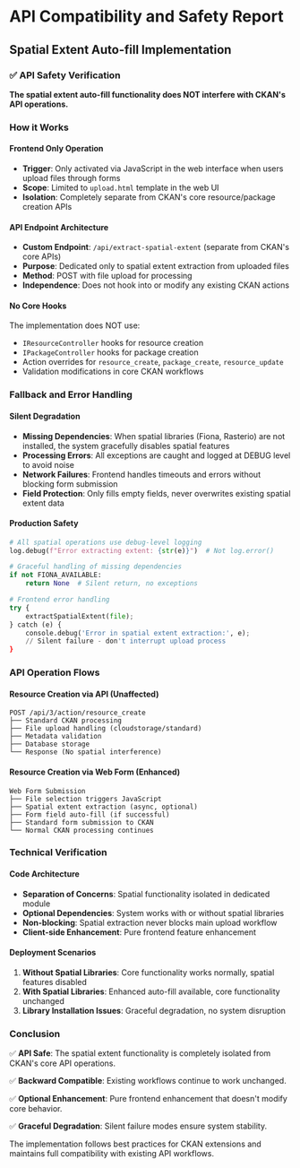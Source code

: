 # API Compatibility and Safety Report

## Spatial Extent Auto-fill Implementation

### ✅ API Safety Verification

**The spatial extent auto-fill functionality does NOT interfere with CKAN's API operations.**

### How it Works

#### Frontend Only Operation
- **Trigger**: Only activated via JavaScript in the web interface when users upload files through forms
- **Scope**: Limited to `upload.html` template in the web UI
- **Isolation**: Completely separate from CKAN's core resource/package creation APIs

#### API Endpoint Architecture
- **Custom Endpoint**: `/api/extract-spatial-extent` (separate from CKAN's core APIs)
- **Purpose**: Dedicated only to spatial extent extraction from uploaded files
- **Method**: POST with file upload for processing
- **Independence**: Does not hook into or modify any existing CKAN actions

#### No Core Hooks
The implementation does NOT use:
- `IResourceController` hooks for resource creation
- `IPackageController` hooks for package creation  
- Action overrides for `resource_create`, `package_create`, `resource_update`
- Validation modifications in core CKAN workflows

### Fallback and Error Handling

#### Silent Degradation
- **Missing Dependencies**: When spatial libraries (Fiona, Rasterio) are not installed, the system gracefully disables spatial features
- **Processing Errors**: All exceptions are caught and logged at DEBUG level to avoid noise
- **Network Failures**: Frontend handles timeouts and errors without blocking form submission
- **Field Protection**: Only fills empty fields, never overwrites existing spatial extent data

#### Production Safety
```python
# All spatial operations use debug-level logging
log.debug(f"Error extracting extent: {str(e)}")  # Not log.error()

# Graceful handling of missing dependencies
if not FIONA_AVAILABLE:
    return None  # Silent return, no exceptions

# Frontend error handling
try {
    extractSpatialExtent(file);
} catch (e) {
    console.debug('Error in spatial extent extraction:', e);
    // Silent failure - don't interrupt upload process
}
```

### API Operation Flows

#### Resource Creation via API (Unaffected)
```
POST /api/3/action/resource_create
├── Standard CKAN processing
├── File upload handling (cloudstorage/standard)
├── Metadata validation
├── Database storage
└── Response (No spatial interference)
```

#### Resource Creation via Web Form (Enhanced)
```
Web Form Submission
├── File selection triggers JavaScript
├── Spatial extent extraction (async, optional)
├── Form field auto-fill (if successful)
├── Standard form submission to CKAN
└── Normal CKAN processing continues
```

### Technical Verification

#### Code Architecture
- **Separation of Concerns**: Spatial functionality isolated in dedicated module
- **Optional Dependencies**: System works with or without spatial libraries
- **Non-blocking**: Spatial extraction never blocks main upload workflow
- **Client-side Enhancement**: Pure frontend feature enhancement

#### Deployment Scenarios
1. **Without Spatial Libraries**: Core functionality works normally, spatial features disabled
2. **With Spatial Libraries**: Enhanced auto-fill available, core functionality unchanged
3. **Library Installation Issues**: Graceful degradation, no system disruption

### Conclusion

✅ **API Safe**: The spatial extent functionality is completely isolated from CKAN's core API operations.

✅ **Backward Compatible**: Existing workflows continue to work unchanged.

✅ **Optional Enhancement**: Pure frontend enhancement that doesn't modify core behavior.

✅ **Graceful Degradation**: Silent failure modes ensure system stability.

The implementation follows best practices for CKAN extensions and maintains full compatibility with existing API workflows.
